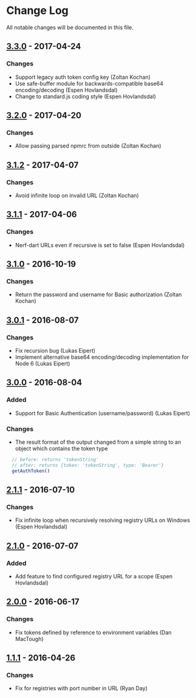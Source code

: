 # Change Log

All notable changes will be documented in this file.

## [3.3.0] - 2017-04-24

### Changes

- Support legacy auth token config key (Zoltan Kochan)
- Use safe-buffer module for backwards-compatible base64 encoding/decoding (Espen Hovlandsdal)
- Change to standard.js coding style (Espen Hovlandsdal)

## [3.2.0] - 2017-04-20

### Changes

- Allow passing parsed npmrc from outside (Zoltan Kochan)

## [3.1.2] - 2017-04-07

### Changes

- Avoid infinite loop on invalid URL (Zoltan Kochan)

## [3.1.1] - 2017-04-06

### Changes

- Nerf-dart URLs even if recursive is set to false (Espen Hovlandsdal)

## [3.1.0] - 2016-10-19

### Changes

- Return the password and username for Basic authorization (Zoltan Kochan)

## [3.0.1] - 2016-08-07

### Changes

- Fix recursion bug (Lukas Eipert)
- Implement alternative base64 encoding/decoding implementation for Node 6 (Lukas Eipert)

## [3.0.0] - 2016-08-04

### Added

- Support for Basic Authentication (username/password) (Lukas Eipert)

### Changes

- The result format of the output changed from a simple string to an object which contains the token type

```js
  // before: returns 'tokenString'
  // after: returns {token: 'tokenString', type: 'Bearer'}
  getAuthToken()
```

## [2.1.1] - 2016-07-10

### Changes

- Fix infinite loop when recursively resolving registry URLs on Windows (Espen Hovlandsdal)

## [2.1.0] - 2016-07-07

### Added

- Add feature to find configured registry URL for a scope (Espen Hovlandsdal)

## [2.0.0] - 2016-06-17

### Changes

- Fix tokens defined by reference to environment variables (Dan MacTough)

## [1.1.1] - 2016-04-26

### Changes

- Fix for registries with port number in URL (Ryan Day)

[1.1.1]: https://github.com/rexxars/registry-auth-token/compare/a5b4fe2f5ff982110eb8a813ba1b3b3c5d851af1...v1.1.1
[2.0.0]: https://github.com/rexxars/registry-auth-token/compare/v1.1.1...v2.0.0
[2.1.0]: https://github.com/rexxars/registry-auth-token/compare/v2.0.0...v2.1.0
[2.1.1]: https://github.com/rexxars/registry-auth-token/compare/v2.1.0...v2.1.1
[3.0.0]: https://github.com/rexxars/registry-auth-token/compare/v2.1.1...v3.0.0
[3.0.1]: https://github.com/rexxars/registry-auth-token/compare/v3.0.0...v3.0.1
[3.1.0]: https://github.com/rexxars/registry-auth-token/compare/v3.0.1...v3.1.0
[3.1.1]: https://github.com/rexxars/registry-auth-token/compare/v3.1.0...v3.1.1
[3.1.2]: https://github.com/rexxars/registry-auth-token/compare/v3.1.1...v3.1.2
[3.2.0]: https://github.com/rexxars/registry-auth-token/compare/v3.1.2...v3.2.0
[3.3.0]: https://github.com/rexxars/registry-auth-token/compare/v3.2.0...v3.3.0
